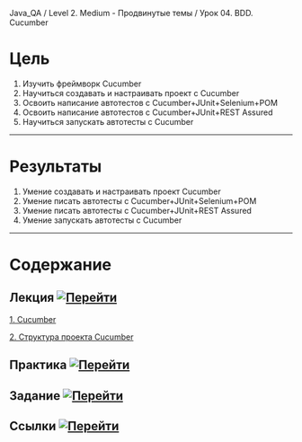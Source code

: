 Java_QA / Level 2. Medium - Продвинутые темы / Урок 04. BDD. Сucumber

# Цель

1. Изучить фреймворк Cucumber
2. Научиться создавать и настраивать проект с Cucumber
3. Освоить написание автотестов с Cucumber+JUnit+Selenium+POM
4. Освоить написание автотестов с Cucumber+JUnit+REST Assured
5. Научиться запускать автотесты c Cucumber

***

# Результаты

1. Умение создавать и настраивать проект Cucumber
2. Умение писать автотесты с Cucumber+JUnit+Selenium+POM
3. Умение писать автотесты с Cucumber+JUnit+REST Assured
4. Умение запускать автотесты с Cucumber

***

# Содержание

## Лекция [![Перейти](https://img.shields.io/badge/-%D0%9F%D0%B5%D1%80%D0%B5%D0%B9%D1%82%D0%B8-blue)](1.%20Лекция.md)

[1. Cucumber](1.%20Лекция.md#1-cucumber)

[2. Структура проекта Cucumber](1.%20Лекция.md#2-Структура-проекта-Cucumber)

## Практика [![Перейти](https://img.shields.io/badge/-%D0%9F%D0%B5%D1%80%D0%B5%D0%B9%D1%82%D0%B8-blue)](2.%20Практика.md)

## Задание [![Перейти](https://img.shields.io/badge/-%D0%9F%D0%B5%D1%80%D0%B5%D0%B9%D1%82%D0%B8-blue)](3.%20Задание.md)

## Ссылки [![Перейти](https://img.shields.io/badge/-%D0%9F%D0%B5%D1%80%D0%B5%D0%B9%D1%82%D0%B8-blue)](4.%20Ссылки.md)